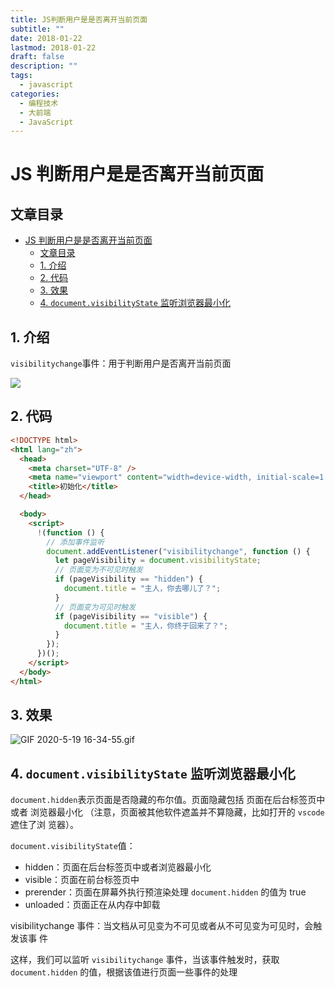```yaml
---
title: JS判断用户是是否离开当前页面
subtitle: ""
date: 2018-01-22
lastmod: 2018-01-22
draft: false
description: ""
tags:
  - javascript
categories:
  - 编程技术
  - 大前端
  - JavaScript
---
```


# JS 判断用户是是否离开当前页面

## 文章目录

- [JS 判断用户是是否离开当前页面](#js-判断用户是是否离开当前页面)
  - [文章目录](#文章目录)
  - [1. 介绍](#1-介绍)
  - [2. 代码](#2-代码)
  - [3. 效果](#3-效果)
  - [4. `document.visibilityState` 监听浏览器最小化](#4-documentvisibilitystate-监听浏览器最小化)

<span id="nav-1"></span>

## 1. 介绍

`visibilitychange`事件：用于判断用户是否离开当前页面

![](https://cdn.jsdelivr.net/gh/misitebao/CDN/md/20200519162115.png)

<span id="nav-2"></span>

## 2. 代码

```html
<!DOCTYPE html>
<html lang="zh">
  <head>
    <meta charset="UTF-8" />
    <meta name="viewport" content="width=device-width, initial-scale=1.0" />
    <title>初始化</title>
  </head>

  <body>
    <script>
      !(function () {
        // 添加事件监听
        document.addEventListener("visibilitychange", function () {
          let pageVisibility = document.visibilityState;
          // 页面变为不可见时触发
          if (pageVisibility == "hidden") {
            document.title = "主人，你去哪儿了？";
          }
          // 页面变为可见时触发
          if (pageVisibility == "visible") {
            document.title = "主人，你终于回来了？";
          }
        });
      })();
    </script>
  </body>
</html>
```

<span id="nav-3"></span>

## 3. 效果

![GIF 2020-5-19 16-34-55.gif](https://cdn.jsdelivr.net/gh/misitebao/CDN/md/2020-5-1916-44-15.gif)

<span id="nav-4"></span>

## 4. `document.visibilityState` 监听浏览器最小化

`document.hidden`表示页面是否隐藏的布尔值。页面隐藏包括 页面在后台标签页中 或者
浏览器最小化 （注意，页面被其他软件遮盖并不算隐藏，比如打开的 `vscode` 遮住了浏
览器）。

`document.visibilityState`值：

- hidden：页面在后台标签页中或者浏览器最小化
- visible：页面在前台标签页中
- prerender：页面在屏幕外执行预渲染处理 `document.hidden` 的值为 true
- unloaded：页面正在从内存中卸载

visibilitychange 事件：当文档从可见变为不可见或者从不可见变为可见时，会触发该事
件

这样，我们可以监听 `visibilitychange` 事件，当该事件触发时，获取
`document.hidden` 的值，根据该值进行页面一些事件的处理
